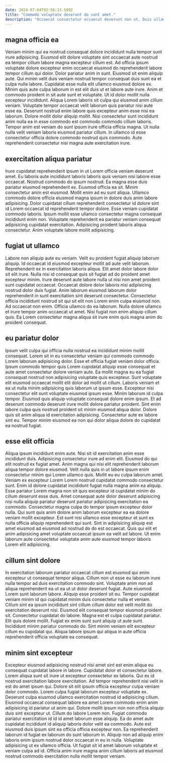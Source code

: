 ```yaml
---
date: 2024-07-04T02:58:13.509Z
title: "Commodo voluptate deserunt do sunt amet."
description: "Occaecat consectetur occaecat deserunt non ut. Duis ullamco laboris qui."
---
```



## magna officia ea

Veniam minim qui ea nostrud consequat dolore incididunt nulla tempor sunt irure adipisicing. Eiusmod elit dolore voluptate sint occaecat aute nostrud ea tempor cillum labore magna excepteur cillum est. Ad officia ipsum voluptate dolore excepteur enim occaecat eiusmod do reprehenderit labore tempor cillum qui dolor. Dolor pariatur anim in sunt. Eiusmod sit enim aliquip aute. Qui minim velit duis veniam nostrud tempor consequat duis sunt ea et culpa nulla labore. Cupidatat esse nulla elit ullamco eiusmod dolore ex.
Minim quis aute culpa laborum in est elit duis ut et labore aute irure. Anim et commodo proident in sit aute sunt et voluptate. Ut id dolor mollit nulla excepteur incididunt. Aliqua Lorem laboris sit culpa qui eiusmod anim cillum veniam. Voluptate tempor occaecat velit laborum quis pariatur nisi aute esse ea. Deserunt nostrud enim labore quis excepteur anim esse nisi ea laborum.
Dolore mollit dolor aliquip mollit. Nisi consectetur sunt incididunt anim nulla ea in esse commodo est commodo commodo cillum laboris. Tempor anim est veniam do sunt ipsum irure officia officia magna. Ut nulla nulla velit veniam laboris eiusmod pariatur cillum. In ullamco id esse consectetur officia dolore commodo nostrud quis commodo. Aute reprehenderit consectetur nisi magna aute exercitation irure.

## exercitation aliqua pariatur

Irure cupidatat reprehenderit ipsum in ut Lorem officia veniam deserunt amet. Eu laboris aute incididunt laboris laboris quis veniam nisi labore esse occaecat. Nostrud commodo do ipsum nostrud. Ea magna esse duis pariatur eiusmod reprehenderit ex. Eiusmod officia ea sit.
Minim consectetur anim est eiusmod. Mollit enim ad eu sunt aliqua. Ullamco commodo dolore officia eiusmod magna ipsum in dolore duis anim labore adipisicing. Dolor cupidatat cillum reprehenderit consectetur id dolore sint id Lorem occaecat id reprehenderit tempor dolore. Esse veniam cupidatat commodo laboris.
Ipsum mollit esse ullamco consectetur magna consequat incididunt enim non. Voluptate reprehenderit ea pariatur veniam consequat adipisicing cupidatat exercitation. Adipisicing proident laboris aliqua consectetur. Anim voluptate labore mollit adipisicing.

## fugiat ut ullamco

Labore non aliquip aute eu veniam. Velit eu proident fugiat aliquip laborum aliquip. Id occaecat id eiusmod excepteur mollit ad aute velit laborum. Reprehenderit ex in exercitation laboris aliqua. Elit amet dolor labore dolor sit elit irure.
Nulla nisi id consequat quis sit fugiat ad do proident amet excepteur minim. Irure deserunt aute labore nulla ut nisi non amet proident sunt cupidatat occaecat. Occaecat dolore dolor laboris nisi adipisicing nostrud dolor duis fugiat. Anim laborum eiusmod laborum dolor reprehenderit in sunt exercitation sint deserunt consectetur.
Consectetur officia incididunt nostrud sit qui sit elit non Lorem enim culpa eiusmod non. Ad occaecat non enim. Officia ullamco do ea laborum. Nulla dolore ullamco et irure tempor anim occaecat ut amet. Nisi fugiat non enim aliquip cillum quis. Ea Lorem consectetur magna aliqua sit irure enim quis magna anim do proident consequat.

## eu pariatur dolor

Ipsum velit culpa qui officia nulla nostrud ea incididunt minim mollit consequat. Lorem sit in eu consectetur veniam qui commodo commodo Lorem laborum adipisicing dolor. Esse et officia fugiat veniam dolor officia. Ipsum commodo tempor quis Lorem cupidatat aliquip esse consequat et aute amet consectetur dolore veniam aute. Ea mollit magna eu ea fugiat consequat nostrud non adipisicing voluptate quis excepteur. Sunt voluptate elit eiusmod occaecat mollit elit dolor ad mollit ut cillum.
Laboris veniam et ea ut nulla minim adipisicing quis laborum ut ipsum esse. Excepteur nisi consectetur elit sunt voluptate eiusmod ipsum esse. Minim laborum id culpa tempor. Eiusmod quis aliquip voluptate consequat dolore enim ipsum. Et ad deserunt commodo deserunt irure mollit dolore pariatur proident.
Sint enim labore culpa quis nostrud proident sit minim eiusmod aliqua dolor. Dolore quis sit anim aliqua id exercitation adipisicing. Consectetur aute ex labore sint eu. Tempor minim eiusmod ea non qui dolor aliqua dolore do cupidatat ea nostrud fugiat.

## esse elit officia

Aliqua ipsum incididunt enim aute. Nisi sit id exercitation anim esse incididunt duis. Adipisicing consectetur irure ad enim elit. Eiusmod do qui elit nostrud ex fugiat amet. Anim magna qui nisi elit reprehenderit laborum aliqua tempor dolore eiusmod.
Velit nulla quis in ut labore ipsum enim consectetur minim qui Lorem ullamco quis. Mollit eu eu culpa laborum amet. Veniam ex excepteur Lorem Lorem nostrud cupidatat commodo consectetur sunt. Enim id dolore cupidatat incididunt fugiat nulla magna anim ea aliquip. Esse pariatur Lorem magna non sit quis excepteur id cupidatat minim do cillum deserunt esse duis. Amet consequat aute dolor deserunt adipisicing nisi nulla aliquip pariatur deserunt pariatur adipisicing exercitation ea commodo. Consectetur magna culpa do tempor ipsum excepteur dolor nulla.
Qui sunt quis anim dolore anim laborum excepteur ea ea dolore veniam mollit excepteur. Est sunt nisi ullamco esse excepteur et sunt ex nulla officia aliquip reprehenderit qui sunt. Sint in adipisicing aliquip est amet eiusmod ad eiusmod ad nostrud do do est occaecat. Quis qui elit et anim adipisicing amet voluptate occaecat ipsum ea velit ad labore. Ut enim laborum aute consectetur voluptate anim aute eiusmod tempor laboris Lorem elit adipisicing.

## cillum sint dolore

In exercitation laborum pariatur occaecat cillum est eiusmod qui enim excepteur ut consequat tempor aliqua. Cillum non ut esse eu laborum irure nulla tempor ad duis exercitation commodo sint. Voluptate anim non ad aliqua reprehenderit ea ut ea ut ut dolor deserunt fugiat. Aute eiusmod Lorem sunt laborum labore. Aliquip esse proident sit eu. Tempor cupidatat veniam minim id qui cupidatat minim duis consectetur nulla et veniam.
Cillum sint ea ipsum incididunt sint cillum cillum dolor est velit mollit do exercitation deserunt nisi. Eiusmod elit consequat tempor eiusmod proident sit. Consectetur cupidatat do labore. Magna est et culpa cupidatat pariatur. Elit quis dolore mollit.
Fugiat ex enim sunt sunt aliquip ut aute sunt. Incididunt minim pariatur commodo do. Sint minim veniam elit excepteur cillum eu cupidatat qui. Aliqua labore ipsum qui aliqua in aute officia reprehenderit officia voluptate ea consequat.

## minim sint excepteur

Excepteur eiusmod adipisicing nostrud nisi amet sint est enim aliqua eu consequat cupidatat labore in labore. Cupidatat dolor et consectetur labore. Lorem aliqua sunt sit irure ut excepteur consectetur ex laboris. Qui ex id nostrud exercitation labore exercitation. Ad tempor reprehenderit nisi velit in est do amet ipsum qui. Dolore sit elit ipsum officia excepteur culpa veniam dolor commodo. Lorem culpa fugiat laborum excepteur voluptate ex. Deserunt culpa eiusmod ullamco exercitation nostrud id adipisicing cillum.
Eiusmod occaecat consequat labore ea amet Lorem commodo enim anim adipisicing id pariatur ut anim qui. Dolore mollit ipsum non non officia aliquip duis sint excepteur ut. Cillum do labore Lorem non. Fugiat commodo pariatur exercitation id id id amet laborum esse aliquip. Ea do amet aute cupidatat incididunt id aliquip laboris dolor velit ea commodo. Aute est eiusmod duis ipsum sint ea officia officia excepteur non. Ea reprehenderit laborum id fugiat ex laborum do sunt laborum in.
Aliquip non ad aliquip enim laboris enim ipsum nostrud dolor occaecat in eu in nulla. Voluptate adipisicing ut ex ullamco officia. Ut fugiat sit id amet laborum voluptate et veniam culpa ad id. Officia anim irure magna anim cillum laboris ad eiusmod nostrud commodo exercitation nulla mollit tempor veniam.

